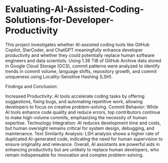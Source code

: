 # Evaluating-AI-Assisted-Coding-Solutions-for-Developer-Productivity

This project investigates whether AI-assisted coding tools like GitHub Copilot, StarCoder, and ChatGPT meaningfully enhance developer productivity and whether they could potentially replace human software engineers and data scientists. Using 1.36 TiB of GitHub Archive data stored in Google Cloud Storage (GCS), commit patterns were analyzed to identify trends in commit volume, language shifts, repository growth, and commit uniqueness using Locality-Sensitive Hashing (LSH).

Findings and Conclusion:

Increased Productivity: AI tools accelerate coding tasks by offering suggestions, fixing bugs, and automating repetitive work, allowing developers to focus on creative problem-solving.
Commit Behavior: While AI tools enhance code quality and reduce errors, top contributors continue to make high-volume commits, emphasizing the necessity of human expertise.
Technology Integration: AI reduces development time and costs, but human oversight remains critical for system design, debugging, and maintenance.
Text Similarity Analysis: LSH analysis shows a higher rate of duplicated AI-generated code, indicating the need for human supervision to ensure originality and relevance.
Overall, AI assistants are powerful aids in enhancing productivity but are unlikely to replace human developers, who remain indispensable for innovation and complex problem-solving.
